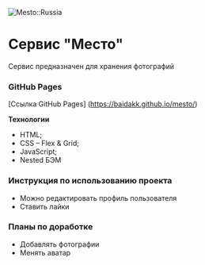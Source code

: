 ![Mesto::Russia](../mesto/images/md_cover.png)

# Сервис "Место"

Сервис предназначен для хранения фотографий 

### GitHub Pages 

[Ссылка GitHub Pages] (https://baidakk.github.io/mesto/)

**Технологии**
* HTML;
* CSS – Flex & Grid;
* JavaScript;
* Nested БЭМ

### Инструкция по использованию проекта

* Можно редактировать профиль пользователя
* Ставить лайки

### Планы по доработке

* Добавлять фотографии
* Менять аватар